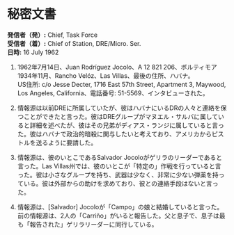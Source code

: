 # 秘密文書

**発信者（発）:** Chief, Task Force  
**受信者（着）:** Chief of Station, DRE/Micro. Ser.  
**日時:** 16 July 1962

1. 1962年7月14日、Juan Rodríguez Jocolo、A 12 821 206、ボルティモア1934年11月、Rancho Velóz、Las Villas、最後の住所、ハバナ。  
   US住所: c/o Jesse Decter, 1716 East 57th Street, Apartment 3, Maywood, Los Angeles, California、電話番号: 51-5569、インタビューされた。  
   
2. 情報源は以前DREに所属していたが、彼はハバナにいるDRの人々と連絡を保つことができたと言った。彼はDREグループがマヌエル・サルバに属していると詳細を述べたが、彼はその兄弟がディアス・ランジに属していると言った。彼はハバナで政治的暗殺に関与したいと考えており、アメリカからピストルを送るように要請した。  

3. 情報源は、彼のいとこであるSalvador Jocoloがゲリラのリーダーであると言った。Las Villas州では、彼のいとこが「特定の」作戦を行っていると言った。彼は小さなグループを持ち、武器は少なく、非常に少ない弾薬を持っている。彼は外部からの助けを求めており、彼との連絡手段はないと言った。  

4. 情報源は、[Salvador] Jocoloが「Campo」の娘と結婚していると言った。前の情報源は、2人の「Carriño」がいると報告した。父と息子で、息子は最も「報告された」ゲリラリーダーに同行している。